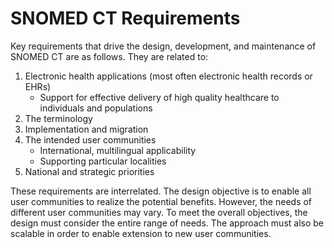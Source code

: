 # SNOMED CT Requirements

Key requirements that drive the design, development, and maintenance of SNOMED CT are as follows. They are related to:

1. Electronic health applications (most often electronic health records or EHRs)
   * Support for effective delivery of high quality healthcare to individuals and populations
2. The terminology
3. Implementation and migration
4. The intended user communities
   * International, multilingual applicability
   * Supporting particular localities
5. National and strategic priorities

These requirements are interrelated. The design objective is to enable all user communities to realize the potential benefits. However, the needs of different user communities may vary. To meet the overall objectives, the design must consider the entire range of needs. The approach must also be scalable in order to enable extension to new user communities.
